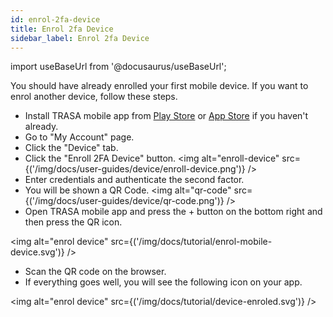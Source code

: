 ```yaml
---
id: enrol-2fa-device
title: Enrol 2fa Device
sidebar_label: Enrol 2fa Device
---
```


import useBaseUrl from '@docusaurus/useBaseUrl';

You should have already enrolled your first mobile device. If you want to enrol another device, follow these steps.


* Install TRASA mobile app from [Play Store](https://play.google.com/store/apps/details?id=com.trasa&hl=en) or [App Store](https://apps.apple.com/np/app/trasa/id1411267389) if you haven't already.
* Go to "My Account" page.
* Click the "Device" tab.
* Click the "Enroll 2FA Device" button.
<img  alt="enroll-device" src={('/img/docs/user-guides/device/enroll-device.png')} />
* Enter credentials and authenticate the second factor.
* You will be shown a QR Code.
<img  alt="qr-code" src={('/img/docs/user-guides/device/qr-code.png')} />
* Open TRASA mobile app and press the + button on the bottom right and then press the QR icon.

<img alt="enrol device" src={('/img/docs/tutorial/enrol-mobile-device.svg')} />

* Scan the QR code on the browser.
* If everything goes well, you will see the following icon on your app.

<img alt="enrol device" src={('/img/docs/tutorial/device-enroled.svg')} />
